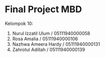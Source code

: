 # Final Project MBD

Kelompok 10:
1. Nurul Izzatil Ulum / 05111940000058
2. Rosa Amalia / 05111940000106
3. Nazhwa Ameera Hardy / 05111940000131
4. Zahrotul Adillah / 05111940000139
